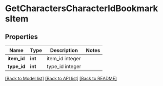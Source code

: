 # GetCharactersCharacterIdBookmarksItem

## Properties
Name | Type | Description | Notes
------------ | ------------- | ------------- | -------------
**item_id** | **int** | item_id integer | 
**type_id** | **int** | type_id integer | 

[[Back to Model list]](../../README.md#documentation-for-models) [[Back to API list]](../../README.md#documentation-for-api-endpoints) [[Back to README]](../../README.md)

